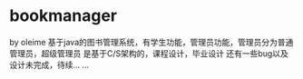 # bookmanager
by oleime
基于java的图书管理系统，有学生功能，管理员功能，管理员分为普通管理员，超级管理员
是基于C/S架构的，课程设计，毕业设计
还有一些bug以及设计未完成，待续... ...
